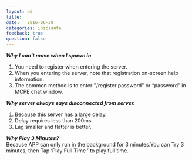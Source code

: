 ```yaml
---
layout: ad
title:  
date:   2016-06-30
categories: iniciante
feedback: true
question: false
---
```

***Why I can't move when I spawn in***  
1. You need to register when entering the server.  
2. When you entering the server, note that registration on-screen help information.  
3. The common method is to enter "/register password" or “password” in MCPE chat window.  

***Why server always says disconnected from server.***  
1. Because this server has a large delay.  
2. Delay requires less than 200ms.  
3. Lag smaller and flatter is better.  

***Why Play 3 Minutes?***  
Because APP can only run in the background for 3 minutes.You can Try 3 minutes, then Tap ‘Play Full Time ’ to play full time.
 
